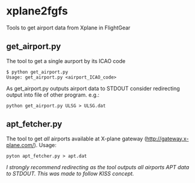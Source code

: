 # xplane2fgfs
Tools to get airport data from Xplane in FlightGear

## get_airport.py
The tool to get a single aurport by its ICAO code
```
$ python get_airport.py 
Usage: get_airport.py <airport_ICAO_code>
```
As get_airport.py outputs airport data to STDOUT consider redirecting output
into file of other program. e.g.:
```
python get_airport.py ULSG > ULSG.dat
```
## apt_fetcher.py
The tool to get *all* airports
available at X-plane gateway (http://gateway.x-plane.com/).
Usage:
```
pyton apt_fetcher.py > apt.dat
```

*I strongly recommend redirecting as the tool outputs all airports APT data
to STDOUT. This was made to follow KISS concept.*
